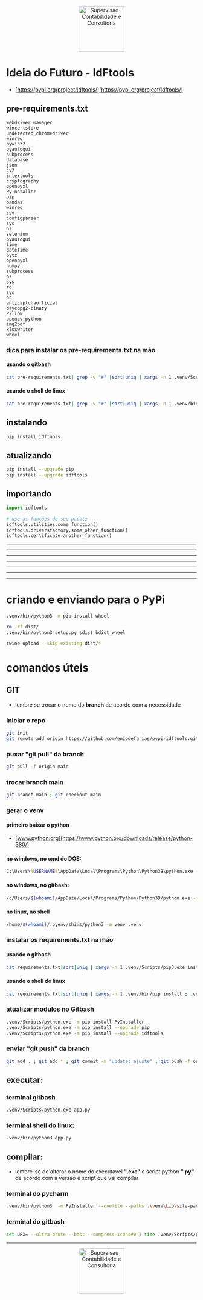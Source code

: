 <p align="center">
  <img src="http://ideiadofuturo.com.br/img/logo_ideia.png" width="120" title="supervisão"  alt="Supervisao Contabilidade e Consultoria">  
</p>


# Ideia do Futuro - IdFtools

 - [https://pypi.org/project/idftools/](https://pypi.org/project/idftools/)

## pre-requirements.txt
```text
webdriver_manager
wincertstore
undetected_chromedriver
winreg
pywin32
pyautogui
subprocess
database
json
cv2
intertools
cryptography
openpyxl
PyInstaller
pip
pandas
winreg
csv
configparser
sys
os
selenium
pyautogui
time
datetime
pytz
openpyxl
numpy
subprocess
os
sys
re
sys
os
anticaptchaofficial
psycopg2-binary
Pillow
opencv-python
img2pdf
xlsxwriter
wheel
```

### dica para instalar os pre-requirements.txt na mão
#### usando o gitbash
```bash
cat pre-requirements.txt| grep -v "#" |sort|uniq | xargs -n 1 .venv/Scripts/pip3.exe install; .venv/Scripts/pip3.exe --upgrade pip ; .venv/Scripts/python.exe -m pip install --upgrade pip
```
#### usando o shell do linux
```bash
cat pre-requirements.txt| grep -v "#" |sort|uniq | xargs -n 1 .venv/bin/pip install; .venv/bin/pip --upgrade pip ; .venv/bin/python3 -m pip install --upgrade pip
```



## instalando

```bash
pip install idftools
```

## atualizando
```bash
pip install --upgrade pip
pip install --upgrade idftools
```

## importando
```python
import idftools

# use as funções do seu pacote
idftools.utilities.some_function()
idftools.driversfactory.some_other_function()
idftools.certificate.another_function()
```

---

---

---

---

---

---


---
# criando e enviando para o PyPi
```bash
.venv/bin/python3 -m pip install wheel
```

```bash
rm -rf dist/
.venv/bin/python3 setup.py sdist bdist_wheel

twine upload --skip-existing dist/*
```






# comandos úteis

## GIT
 - lembre se trocar o nome do **branch** de acordo com a necessidade



### iniciar o repo
```bash
git init
git remote add origin https://github.com/eniodefarias/pypi-idftools.git
```


### puxar "git pull" da branch 
```bash    
git pull -f origin main
```

### trocar branch main
```bash    
git branch main ; git checkout main 
```

### gerar o venv

#### primeiro baixar o python
 - [www.python.org](https://www.python.org/downloads/release/python-380/)

#### no windows, no cmd do DOS:
```cmd    
C:\Users\%USERNAME%\AppData\Local\Programs\Python\Python39\python.exe -m venv .venv
```

#### no windows, no gitbash:
```bash    
/c/Users/$(whoami)/AppData/Local/Programs/Python/Python39/python.exe -m venv .venv
```

#### no linux, no shell
```bash    
/home/$(whoami)/.pyenv/shims/python3 -m venv .venv
```

### instalar os requirements.txt na mão
#### usando o gitbash
```bash     
cat requirements.txt|sort|uniq | xargs -n 1 .venv/Scripts/pip3.exe install ; .venv/Scripts/python.exe -m pip install --upgrade pip
```

#### usando o shell do linux
```bash    
cat requirements.txt|sort|uniq | xargs -n 1 .venv/bin/pip install ; .venv/bin/python3 -m pip install --upgrade pip
```

### atualizar modulos no Gitbash
```bash    
.venv/Scripts/python.exe -m pip install PyInstaller
.venv/Scripts/python.exe -m pip install --upgrade pip
.venv/Scripts/python.exe -m pip install --upgrade idftools
```

### enviar "git push" da branch
```bash    
git add . ; git add * ; git commit -m "update: ajuste" ; git push -f origin main
```

## executar:

### terminal gitbash
```bash     
.venv/Scripts/python.exe app.py
```

### terminal shell do linux:
```bash    
.venv/bin/python3 app.py
```

## compilar:
 - lembre-se de alterar o nome do executavel **".exe"** e script python **".py"** de acordo com a versão e script que vai compilar

### terminal do pycharm
```bash    
.venv/bin/python3  -m PyInstaller --onefile --paths .\venv\Lib\site-packages --icon=icone\logo_circle.ico -n app .\app.py ; rm app.exe ; mv dist/app.exe .
```

### terminal do gitbash
```bash
set UPX= --ultra-brute --best --compress-icons#0 ; time .venv/Scripts/python.exe -m PyInstaller --upx-dir=./ --noconfirm --onefile --paths .venv/Lib/site-packages --icon=icone/logo.ico -n  app app.py ; rm app.exe ; mv dist/app.exe . ; ls -latrh *.exe
```
    

---

<p align="center">
  <img src="http://ideiadofuturo.com.br/img/logo_ideia.png" width="120" title="supervisão"  alt="Supervisao Contabilidade e Consultoria">  
</p>